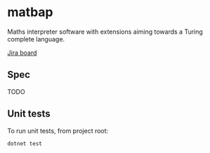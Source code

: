# matbap

Maths interpreter software with extensions aiming towards a Turing complete language.

[Jira board](https://liamfarese.atlassian.net/jira/software/projects/AP/boards/2)

## Spec
TODO

## Unit tests
To run unit tests, from project root:
```
dotnet test
```